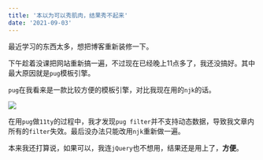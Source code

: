 ```yaml
---
title: '本以为可以秀肌肉，结果秀不起来'
date: '2021-09-03'
---
```


最近学习的东西太多，想把博客重新装修一下。

下午趁着没课把网站重新搞一遍，不过现在已经晚上11点多了，我还没搞好。其中最大原因就是`pug`模板引擎。

`pug`在我看来是一款比较方便的模板引擎，对比我现在用的`njk`的话。

![](https://s3.jpg.cm/2021/09/03/Itt03Q.jpg)

在用`pug`做`11ty`的过程中，我才发现`pug filter`并不支持动态数据，导致我文章内所有的`filter`失效。最后没办法只能改用`njk`重新做一遍。

本来我还打算说，如果可以，我连`jQuery`也不想用，结果还是用上了，**方便**。